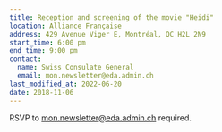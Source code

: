 ```yaml
---
title: Reception and screening of the movie "Heidi"
location: Alliance Française
address: 429 Avenue Viger E, Montréal, QC H2L 2N9
start_time: 6:00 pm
end_time: 9:00 pm
contact:
  name: Swiss Consulate General
  email: mon.newsletter@eda.admin.ch
last_modified_at: 2022-06-20
date: 2018-11-06
---
```


RSVP to <mon.newsletter@eda.admin.ch> required.
